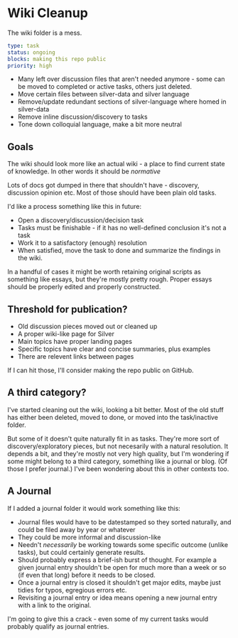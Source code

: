 Wiki Cleanup
============

The wiki folder is a mess.

```yaml
type: task
status: ongoing
blocks: making this repo public
priority: high
```


* Many left over discussion files that aren't needed anymore - some can be moved to completed or active tasks, others just deleted.
* Move certain files between silver-data and silver language
* Remove/update redundant sections of silver-language where homed in silver-data
* Remove inline discussion/discovery to tasks
* Tone down colloquial language, make a bit more neutral



Goals
-----
The wiki should look more like an actual wiki - a place to find current state of knowledge.
In other words it should be *normative*

Lots of docs got dumped in there that shouldn't have - discovery, discussion opinion etc.
Most of those should have been plain old tasks.

I'd like a process something like this in future:
* Open a discovery/discussion/decision task
* Tasks must be finishable - if it has no well-defined conclusion it's not a task
* Work it to a satisfactory (enough) resolution
* When satisfied, move the task to done and summarize the findings in the wiki.

In a handful of cases it might be worth retaining original scripts as something like essays, but they're mostly pretty rough.
Proper essays should be properly edited and properly constructed.


Threshold for publication?
--------------------------

* Old discussion pieces moved out or cleaned up
* A proper wiki-like page for Silver
* Main topics have proper landing pages
* Specific topics have clear and concise summaries, plus examples
* There are relevent links between pages

If I can hit those, I'll consider making the repo public on GitHub.


A third category?
-----------------
I've started cleaning out the wiki, looking a bit better.
Most of the old stuff has either been deleted, moved to done, or moved into the task/inactive folder.

But some of it doesn't quite naturally fit in as tasks.
They're more sort of discovery/exploratory pieces, but not necesarily with a natural resolution.
It depends a bit, and they're mostly not very high quality, but I'm wondering if some might belong to a third category, something like a journal or blog.
(Of those I prefer journal.)
I've been wondering about this in other contexts too.

A Journal
---------

If I added a journal folder it would work something like this:
* Journal files would have to be datestamped so they sorted naturally, and could be filed away by year or whatever
* They could be more informal and discussion-like
* Needn't *necessarily* be working towards some specific outcome (unlike tasks), but could certainly generate results.
* Should probably express a brief-ish burst of thought. For example a given journal entry shouldn't be open for much more than a week or so (if even that long) before it needs to be closed.
* Once a journal entry is closed it shouldn't get major edits, maybe just tidies for typos, egregious errors etc.
* Revisiting a journal entry or idea means opening a new journal entry with a link to the original.


I'm going to give this a crack - even some of my current tasks would probably qualify as journal entries.
